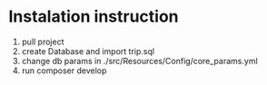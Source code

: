 # Instalation instruction

1. pull project
2. create Database and import trip.sql
3. change db params in ./src/Resources/Config/core_params.yml
3. run composer develop
